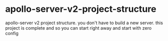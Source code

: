 # apollo-server-v2-project-structure
apollo-server v2 project structure. you don't have to build a new server. this project is complete and so you can start right away and start with zero config
